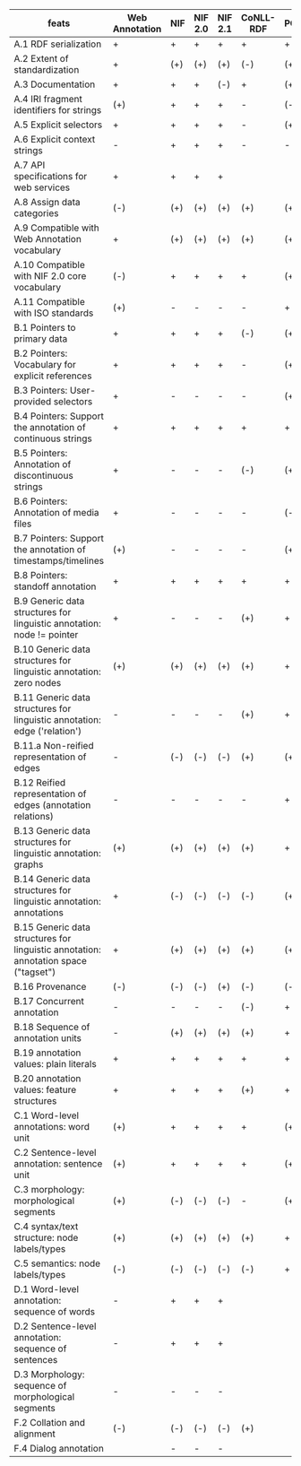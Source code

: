| feats | Web Annotation | NIF | NIF 2.0 | NIF 2.1 | CoNLL-RDF | POWLA | Ligt | LAF | MAF | SynAF | SemAF |
|---|---|---|---|---|---|---|---|---|---|---|---|
| A.1 RDF serialization | + | + | + | + | + | + | + | - | - | - | - |
| A.2 Extent of standardization | + | (+) | (+) | (+) | (-) | (+) | - | + | + | + | + |
| A.3 Documentation | + | + | + | (-) | + | (+) | (-) | (+) | + | - | - |
| A.4 IRI fragment identifiers for strings | (+) | + | + | + | - | (-) | - | - | - | - | - |
| A.5 Explicit selectors | + | + | + | + | - | (+) | - |   |   |   |   |
| A.6 Explicit context strings | - | + | + | + | - | - | - |   |   |   |   |
| A.7 API specifications for web services | + | + | + | + |   |   |   |   |   |   |   |
| A.8 Assign data categories | (-) | (+) | (+) | (+) | (+) | (+) | (+) | (+) | (+) | (+) | (+) |
| A.9 Compatible with Web Annotation vocabulary | + | (+) | (+) | (+) | (+) | (+) | (+) | (+) | (+) | (+) | (+) |
| A.10 Compatible with NIF 2.0 core vocabulary | (-) | + | + | + | + | (+) | + | - | - | - | - |
| A.11 Compatible with ISO standards | (+) | - | - | - | - | + | - | + | + | + | + |
| B.1 Pointers to primary data | + | + | + | + | (-) | (+) | (-) | + | + | + | + |
| B.2 Pointers: Vocabulary for explicit references | + | + | + | + | - | (+) | - | - | - | - | - |
| B.3 Pointers: User-provided selectors | + | - | - | - | - | (+) |   | (-) | (-) | (-) | (-) |
| B.4 Pointers: Support the annotation of continuous strings | + | + | + | + | + | + | + | + | + | + | + |
| B.5 Pointers: Annotation of discontinuous strings | + | - | - | - | (-) | (+) | (-) | (+) |   |   |   |
| B.6 Pointers: Annotation of media files | + | - | - | - | - | (-) | - | (-) | (-) | (-) | (-) |
| B.7 Pointers: Support the annotation of timestamps/timelines | (+) | - | - | - | - | (+) | - | (+) |   |   |   |
| B.8 Pointers: standoff annotation | + | + | + | + | + | + | (+) | + |   |   |   |
| B.9 Generic data structures for linguistic annotation: node != pointer | + | - | - | - | (+) | + | (-) | + |   |   |   |
| B.10 Generic data structures for linguistic annotation: zero nodes | (+) | (+) | (+) | (+) | (+) | + | + | + |   |   |   |
| B.11 Generic data structures for linguistic annotation: edge ('relation') | - | - | - | - | (+) | + | - | + |   | + | + |
| B.11.a Non-reified representation of edges | - | (-) | (-) | (-) | (+) | (+) | - |   |   |   |   |
| B.12 Reified representation of edges (annotation relations) | - | - | - | - | - | + | - | (+) |   |   |   |
| B.13 Generic data structures for linguistic annotation: graphs | (+) | (+) | (+) | (+) | (+) | + | (+) | + |   |   |   |
| B.14 Generic data structures for linguistic annotation: annotations | + | (-) | (-) | (-) | (-) | (+) | (-) | + |   |   |   |
| B.15 Generic data structures for linguistic annotation: annotation space ("tagset") | + | (+) | (+) | (+) | (+) | (+) | (-) | + |   |   |   |
| B.16 Provenance | (-) | (-) | (-) | (+) | (-) | (-) | (-) | - | - | - | - |
| B.17 Concurrent annotation | - | - | - | - | (-) | + | (-) | + |   |   |   |
| B.18 Sequence of annotation units | - | (+) | (+) | (+) | (+) | + | (+) | + |   |   |   |
| B.19 annotation values: plain literals | + | + | + | + | + | + | + | + |   |   |   |
| B.20 annotation values: feature structures | + | + | + | + | (+) | + | (+) | + | + | + | + |
| C.1 Word-level annotations: word unit | (+) | + | + | + | + | (+) | + | + | + | + | + |
| C.2 Sentence-level annotation: sentence unit | (+) | + | + | + | + | (+) | + | (-) | (-) | + | + |
| C.3 morphology: morphological segments | (+) | (-) | (-) | (-) | - | (+) | + | (+) | + | - |   |
| C.4 syntax/text structure: node labels/types | (+) | (+) | (+) | (+) | (+) | + | - | + | - | (+) | (+) |
| C.5 semantics: node labels/types | (-) | (-) | (-) | (-) | (-) | + | - | + | - | - | + |
| D.1 Word-level annotation: sequence of words | - | + | + | + |   |   |   |   |   |   |   |
| D.2 Sentence-level annotation: sequence of sentences | - | + | + | + |   |   |   |   |   |   |   |
| D.3 Morphology: sequence of morphological segments | - | - | - | - |   |   |   |   |   |   |   |
| F.2 Collation and alignment | (-) | (-) | (-) | (-) | (+) |   |   |   |   |   |   |
| F.4 Dialog annotation |   | - | - | - |   |   |   |   |   |   |   |
